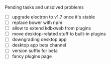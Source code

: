Pending tasks and unsolved problems
- [ ] upgrade electron to v1.7 once it's stable
- [ ] replace bower with npm
- [ ] allow to extend kdbxweb from plugins
- [ ] move desktop-related stuff to built-in plugins
- [ ] downgrading desktop app
- [ ] desktop app beta channel
- [ ] version suffix for beta
- [ ] fancy plugins page